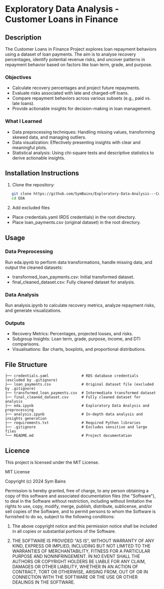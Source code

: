 # Exploratory Data Analysis - Customer Loans in Finance
## Description
The Customer Loans in Finance Project explores loan repayment behaviors using a dataset of loan payments. The aim is to analyse recovery percentages, identify potential revenue risks, and uncover patterns in repayment behavior based on factors like loan term, grade, and purpose.
### Objectives
- Calculate recovery percentages and project future repayments.
- Evaluate risks associated with late and charged-off loans.
- Compare repayment behaviors across various subsets (e.g., paid vs. late loans).
- Provide actionable insights for decision-making in loan management.
### What I Learned
- Data preprocessing techniques: Handling missing values, transforming skewed data, and managing outliers.
- Data visualization: Effectively presenting insights with clear and meaningful plots.
- Statistical analysis: Using chi-square tests and descriptive statistics to derive actionable insights.
## Installation Instructions
1. Clone the repository:
```bash
   git clone https://github.com/SymBains/Exploratory-Data-Analysis---Customer-Loans-in-Finance
   cd EDA
```
2. Add excluded files
- Place credentials.yaml (RDS credentials) in the root directory.
- Place loan_payments.csv (original dataset) in the root directory.
## Usage
### Data Preprocessing
Run eda.ipynb to perform data transformations, handle missing data, and output the cleaned datasets:
- transformed_loan_payments.csv: Initial transformed dataset.
- final_cleaned_dataset.csv: Fully cleaned dataset for analysis.
### Data Analysis
Run analysis.ipynb to calculate recovery metrics, analyze repayment risks, and generate visualizations.
### Outputs
- Recovery Metrics: Percentages, projected losses, and risks.
- Subgroup Insights: Loan term, grade, purpose, income, and DTI comparisons.
- Visualisations: Bar charts, boxplots, and proportional distributions.
## File Structure
```
├── credentials.yaml               # RDS database credentials (excluded by .gitignore)
├── loan_payments.csv              # Original dataset file (excluded by .gitignore)
├── transformed_loan_payments.csv  # Intermediate transformed dataset
├── final_cleaned_dataset.csv      # Fully cleaned dataset for analysis
├── eda.ipynb                      # Exploratory Data Analysis and preprocessing
├── analysis.ipynb                 # In-depth data analysis and insights generation
├── requirements.txt               # Required Python libraries
├── .gitignore                     # Excludes sensitive and large files
└── README.md                      # Project documentation
```
## Licence

This project is licensed under the MIT License.

MIT License

Copyright (c) 2024 Sym Bains

Permission is hereby granted, free of charge, to any person obtaining a copy of this software and associated documentation files (the "Software"), to deal in the Software without restriction, including without limitation the rights to use, copy, modify, merge, publish, distribute, sublicense, and/or sell copies of the Software, and to permit persons to whom the Software is furnished to do so, subject to the following conditions:

1. The above copyright notice and this permission notice shall be included in all copies or substantial portions of the Software.

2. THE SOFTWARE IS PROVIDED "AS IS", WITHOUT WARRANTY OF ANY KIND, EXPRESS OR IMPLIED, INCLUDING BUT NOT LIMITED TO THE WARRANTIES OF MERCHANTABILITY, FITNESS FOR A PARTICULAR PURPOSE AND NONINFRINGEMENT. IN NO EVENT SHALL THE AUTHORS OR COPYRIGHT HOLDERS BE LIABLE FOR ANY CLAIM, DAMAGES OR OTHER LIABILITY, WHETHER IN AN ACTION OF CONTRACT, TORT OR OTHERWISE, ARISING FROM, OUT OF OR IN CONNECTION WITH THE SOFTWARE OR THE USE OR OTHER DEALINGS IN THE SOFTWARE.